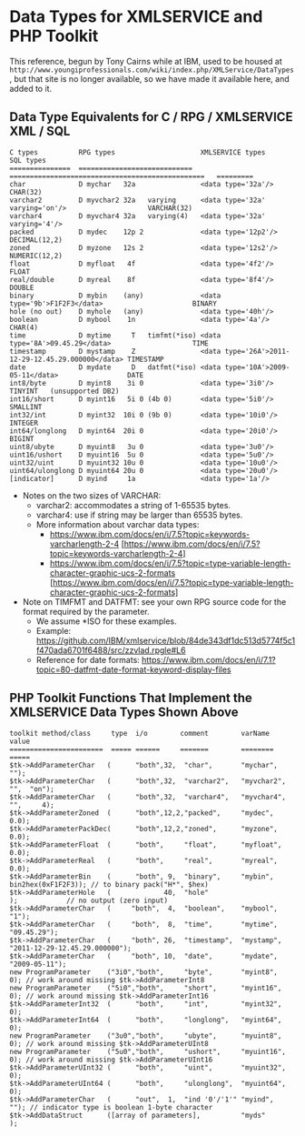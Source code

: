 # Data Types for XMLSERVICE and PHP Toolkit #

This reference, begun by Tony Cairns while at IBM, used to be housed at `http://www.youngiprofessionals.com/wiki/index.php/XMLService/DataTypes`, but that site is no longer available, so we have made it available here, and added to it.

## Data Type Equivalents for C / RPG / XMLSERVICE XML / SQL ##

```
C types          RPG types                     XMLSERVICE types                                   SQL types
===============  ============================  ================================================   =========
char             D mychar   32a                <data type='32a'/>                                 CHAR(32)
varchar2         D myvchar2 32a   varying      <data type='32a' varying='on'/>                    VARCHAR(32)
varchar4         D myvchar4 32a   varying(4)   <data type='32a' varying='4'/>
packed           D mydec    12p 2              <data type='12p2'/>                                DECIMAL(12,2)
zoned            D myzone   12s 2              <data type='12s2'/>                                NUMERIC(12,2)
float            D myfloat   4f                <data type='4f2'/>                                 FLOAT
real/double      D myreal    8f                <data type='8f4'/>                                 DOUBLE
binary           D mybin    (any)              <data type='9b'>F1F2F3</data>                      BINARY
hole (no out)    D myhole   (any)              <data type='40h'/>
boolean          D mybool    1n                <data type='4a'/>                                  CHAR(4)
time             D mytime     T   timfmt(*iso) <data type='8A'>09.45.29</data>                    TIME
timestamp        D mystamp    Z                <data type='26A'>2011-12-29-12.45.29.000000</data> TIMESTAMP
date             D mydate     D   datfmt(*iso) <data type='10A'>2009-05-11</data>                 DATE
int8/byte        D myint8    3i 0              <data type='3i0'/>                                 TINYINT   (unsupported DB2)
int16/short      D myint16   5i 0 (4b 0)       <data type='5i0'/>                                 SMALLINT
int32/int        D myint32  10i 0 (9b 0)       <data type='10i0'/>                                INTEGER
int64/longlong   D myint64  20i 0              <data type='20i0'/>                                BIGINT
uint8/ubyte      D myuint8   3u 0              <data type='3u0'/>
uint16/ushort    D myuint16  5u 0              <data type='5u0'/>
uint32/uint      D myuint32 10u 0              <data type='10u0'/>
uint64/ulonglong D myuint64 20u 0              <data type='20u0'/>
[indicator]      D myind     1a                <data type='1a'/>

```
* Notes on the two sizes of VARCHAR:
  * varchar2: accommodates a string of 1-65535 bytes.
  * varchar4: use if string may be larger than 65535 bytes.
  * More information about varchar data types:
    * https://www.ibm.com/docs/en/i/7.5?topic=keywords-varcharlength-2-4 [https://www.ibm.com/docs/en/i/7.5?topic=keywords-varcharlength-2-4]
    * https://www.ibm.com/docs/en/i/7.5?topic=type-variable-length-character-graphic-ucs-2-formats [https://www.ibm.com/docs/en/i/7.5?topic=type-variable-length-character-graphic-ucs-2-formats]
* Note on TIMFMT and DATFMT: see your own RPG source code for the format required by the parameter.
   * We assume *ISO for these examples.
   * Example: https://github.com/IBM/xmlservice/blob/84de343df1dc513d5774f5c1f470ada6701f6488/src/zzvlad.rpgle#L6
   * Reference for date formats: https://www.ibm.com/docs/en/i/7.1?topic=80-datfmt-date-format-keyword-display-files  


## PHP Toolkit Functions That Implement the XMLSERVICE Data Types Shown Above ### 
 
```
toolkit method/class     type  i/o        comment        varName   value
=======================  ===== ======     =======        ========  =====
$tk->AddParameterChar   (      "both",32,  "char",       "mychar",    "");
$tk->AddParameterChar   (      "both",32,  "varchar2",   "myvchar2",  "",  "on");
$tk->AddParameterChar   (      "both",32,  "varchar4",   "myvchar4",  "",     4);
$tk->AddParameterZoned  (      "both",12,2,"packed",     "mydec",    0.0);
$tk->AddParameterPackDec(      "both",12,2,"zoned",      "myzone",   0.0);
$tk->AddParameterFloat  (      "both",     "float",      "myfloat",  0.0);
$tk->AddParameterReal   (      "both",     "real",       "myreal",   0.0);
$tk->AddParameterBin    (      "both", 9,  "binary",     "mybin", bin2hex(0xF1F2F3)); // to binary pack("H*", $hex)
$tk->AddParameterHole   (             40,  "hole"                       );            // no output (zero input)
$tk->AddParameterChar   (     "both",  4,  "boolean",    "mybool",   "1");
$tk->AddParameterChar   (     "both",  8,  "time",       "mytime",   "09.45.29");
$tk->AddParameterChar   (     "both", 26,  "timestamp",  "mystamp",  "2011-12-29-12.45.29.000000");
$tk->AddParameterChar   (     "both", 10,  "date",       "mydate",   "2009-05-11");
new ProgramParameter    ("3i0","both",     "byte",       "myint8",     0); // work around missing $tk->AddParameterInt8
new ProgramParameter    ("5i0","both",     "short",      "myint16",    0); // work around missing $tk->AddParameterInt16
$tk->AddParameterInt32  (      "both",     "int",        "myint32",    0);
$tk->AddParameterInt64  (      "both",     "longlong",   "myint64",    0);
new ProgramParameter    ("3u0","both",     "ubyte",      "myuint8",    0); // work around missing $tk->AddParameterUInt8
new ProgramParameter    ("5u0","both",     "ushort",     "myuint16",   0); // work around missing $tk->AddParameterUInt16
$tk->AddParameterUInt32 (      "both",     "uint",       "myuint32",   0);
$tk->AddParameterUInt64 (      "both",     "ulonglong",  "myuint64",   0);
$tk->AddParameterChar   (      "out",  1,  "ind '0'/'1'" "myind",     ""); // indicator type is boolean 1-byte character
$tk->AddDataStruct      ([array of parameters],          "myds"         );  

```

